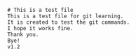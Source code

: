     # This is a test file
    This is a test file for git learning.
    It is created to test the git commands.
    I hope it works fine.
    Thank you.
    Bye!
    v1.2
    



